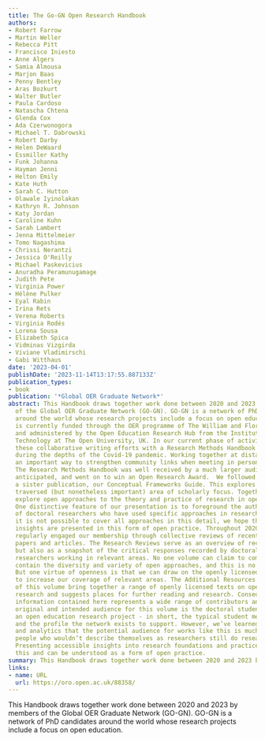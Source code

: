 ```yaml
---
title: The Go-GN Open Research Handbook
authors:
- Robert Farrow
- Martin Weller
- Rebecca Pitt
- Francisco Iniesto
- Anne Algers
- Samia Almousa
- Marjon Baas
- Penny Bentley
- Aras Bozkurt
- Walter Butler
- Paula Cardoso
- Natascha Chtena
- Glenda Cox
- Ada Czerwonogora
- Michael T. Dabrowski
- Robert Darby
- Helen DeWaard
- Essmiller Kathy
- Funk Johanna
- Hayman Jenni
- Helton Emily
- Kate Huth
- Sarah C. Hutton
- Olawale Iyinolakan
- Kathryn R. Johnson
- Katy Jordan
- Caroline Kuhn
- Sarah Lambert
- Jenna Mittelmeier
- Tomo Nagashima
- Chrissi Nerantzi
- Jessica O'Reilly
- Michael Paskevicius
- Anuradha Peramunugamage
- Judith Pete
- Virginia Power
- Hélène Pulker
- Eyal Rabin
- Irina Rets
- Verena Roberts
- Virginia Rodés
- Lorena Sousa
- Elizabeth Spica
- Vidminas Vizgirda
- Viviane Vladimirschi
- Gabi Witthaus
date: '2023-04-01'
publishDate: '2023-11-14T13:17:55.887133Z'
publication_types:
- book
publication: '*Global OER Graduate Network*'
abstract: This Handbook draws together work done between 2020 and 2023 by members
  of the Global OER Graduate Network (GO-GN). GO-GN is a network of PhD candidates
  around the world whose research projects include a focus on open education. GO-GN
  is currently funded through the OER programme of The William and Flora Hewlett Foundation
  and administered by the Open Education Research Hub from the Institute of Educational
  Technology at The Open University, UK. In our current phase of activity, we began
  these collaborative writing efforts with a Research Methods Handbook which was created
  during the depths of the Covid-19 pandemic. Working together at distance provided
  an important way to strengthen community links when meeting in person was not possible.
  The Research Methods Handbook was well received by a much larger audience than we
  anticipated, and went on to win an Open Research Award.  We followed this up with
  a sister publication, our Conceptual Frameworks Guide. This explores a less well
  traversed (but nonetheless important) area of scholarly focus. Together, these two
  explore open approaches to the theory and practice of research in open education.
  One distinctive feature of our presentation is to foreground the authentic experiences
  of doctoral researchers who have used specific approaches in researching open education.  While
  it is not possible to cover all approaches in this detail, we hope that important
  insights are presented in this form of open practice. Throughout 2020-2022 we also
  regularly engaged our membership through collective reviews of recently published
  papers and articles. The Research Reviews serve as an overview of recent research
  but also as a snapshot of the critical responses recorded by doctoral and post-doctoral
  researchers working in relevant areas. No one volume can claim to comprehensively
  contain the diversity and variety of open approaches, and this is no exception.
  But one virtue of openness is that we can draw on the openly licensed works of others
  to increase our coverage of relevant areas. The Additional Resources at the end
  of this volume bring together a range of openly licensed texts on open education
  research and suggests places for further reading and research. Consequently, the
  information contained here represents a wide range of contributors and collaborators.  The
  original and intended audience for this volume is the doctoral student working on
  an open education research project - in short, the typical student member of GO-GN
  and the profile the network exists to support. However, we’ve learned through feedback
  and analytics that the potential audience for works like this is much larger. Many
  people who wouldn’t describe themselves as researchers still do research and evaluation.
  Presenting accessible insights into research foundations and practices helps with
  this and can be understood as a form of open practice.
summary: This Handbook draws together work done between 2020 and 2023 by members of the Global OER Graduate Network (GO-GN). GO-GN is a network of PhD candidates around the world whose research projects include a focus on open education.
links:
- name: URL
  url: https://oro.open.ac.uk/88358/
---
```


 This Handbook draws together work done between 2020 and
2023 by members of the Global OER Graduate Network
(GO-GN). GO-GN is a network of PhD candidates around the
world whose research projects include a focus on open
education.